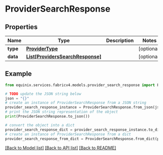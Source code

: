 # ProviderSearchResponse


## Properties

Name | Type | Description | Notes
------------ | ------------- | ------------- | -------------
**type** | [**ProviderType**](ProviderType.md) |  | [optional] 
**data** | [**List[ProvidersSearchResponse]**](ProvidersSearchResponse.md) |  | [optional] 

## Example

```python
from equinix.services.fabricv4.models.provider_search_response import ProviderSearchResponse

# TODO update the JSON string below
json = "{}"
# create an instance of ProviderSearchResponse from a JSON string
provider_search_response_instance = ProviderSearchResponse.from_json(json)
# print the JSON string representation of the object
print(ProviderSearchResponse.to_json())

# convert the object into a dict
provider_search_response_dict = provider_search_response_instance.to_dict()
# create an instance of ProviderSearchResponse from a dict
provider_search_response_from_dict = ProviderSearchResponse.from_dict(provider_search_response_dict)
```
[[Back to Model list]](../README.md#documentation-for-models) [[Back to API list]](../README.md#documentation-for-api-endpoints) [[Back to README]](../README.md)


